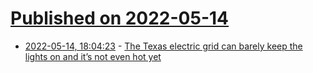 # [Published on 2022-05-14](index.md)

* [2022-05-14, 18:04:23](https://news.ycombinator.com/item?id=31380613) - [The Texas electric grid can barely keep the lights on and it’s not even hot yet](https://twitter.com/The_Michael_Lee/status/1525533811873914880)
